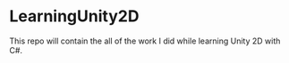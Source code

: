 # LearningUnity2D
This repo will contain the all of the work I did while learning Unity 2D with C#.
